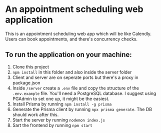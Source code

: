 # An appointment scheduling web application

This is an appointment scheduling web app which will be like Calendly. Users can book appointments, and there's concurrency checks.

## To run the application on your machine:
1. Clone this project
2. `npm install` in this folder and also inside the server folder
3. Client and server are on seperate ports but there's a proxy in package.json
4. Inside `/server` create a `.env` file and copy the structure of the `.env.example` file. You'll need a PostgreSQL database. I suggest using PGAdmin to set one up, it might be the easiest.
5. Install Prisma by running `npm install -g prisma`
6. Generate the Prisma client by running `npx prisma generate`. The DB should work after this.
4. Start the server by running `nodemon index.js`
5. Sart the frontend by running `npm start`
